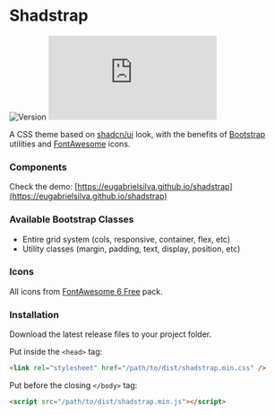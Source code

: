# Shadstrap

![Version](https://img.shields.io/github/package-json/v/eugabrielsilva/shadstrap?style=for-the-badge&color=blue)
![Size](https://img.shields.io/github/size/eugabrielsilva/shadstrap/dist%2Fshadstrap.min.css?style=for-the-badge&color=green)

A CSS theme based on [shadcn/ui](https://github.com/shadcn-ui/ui) look, with the benefits of [Bootstrap](https://github.com/twbs/bootstrap) utilities and [FontAwesome](https://github.com/FortAwesome/Font-Awesome) icons.

### Components

Check the demo: [https://eugabrielsilva.github.io/shadstrap](https://eugabrielsilva.github.io/shadstrap)

### Available Bootstrap Classes

- Entire grid system (cols, responsive, container, flex, etc)
- Utility classes (margin, padding, text, display, position, etc)

### Icons

All icons from [FontAwesome 6 Free](https://fontawesome.com/v6/search?ic=free) pack.

### Installation

Download the latest release files to your project folder.

Put inside the `<head>` tag:

```html
<link rel="stylesheet" href="/path/to/dist/shadstrap.min.css" />
```

Put before the closing `</body>` tag:

```html
<script src="/path/to/dist/shadstrap.min.js"></script>
```
